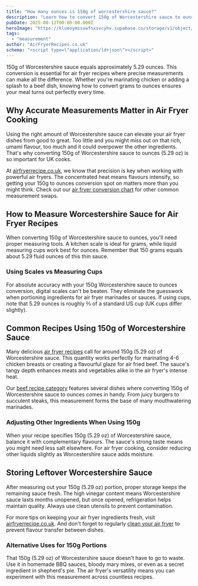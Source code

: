 ```yaml
---
title: "How many ounces is 150g of worcestershire sauce?"
description: "Learn how to convert 150g of Worcestershire sauce to ounces with our easy guide. Perfect for air fryer recipes and precise cooking measurements."
pubDate: 2025-08-12T00:00:00.000Z
heroImage: "https://klueoymssxwfnxsvcyhv.supabase.co/storage/v1/object/public/md/150g-worcestershire-sauce-to-ounces-67f7c93c.webp"
tags:
  - "measurement"
author: "AirFryerRecipes.co.uk"
schema: "<script type=\"application/ld+json\"></script>"
---
```


<p>150g of Worcestershire sauce equals approximately 5.29 ounces. This conversion is essential for air fryer recipes where precise measurements can make all the difference. Whether you're marinating chicken or adding a splash to a beef dish, knowing how to convert grams to ounces ensures your meal turns out perfectly every time.</p>

<h2>Why Accurate Measurements Matter in Air Fryer Cooking</h2>
<p>Using the right amount of Worcestershire sauce can elevate your air fryer dishes from good to great. Too little and you might miss out on that rich, umami flavour, too much and it could overpower the other ingredients. That's why converting 150g of Worcestershire sauce to ounces (5.29 oz) is so important for UK cooks.</p>
<p>At <a href=https://www.airfryerrecipe.co.uk>airfryerrecipe.co.uk</a>, we know that precision is key when working with powerful air fryers. The concentrated heat means flavours intensify, so getting your 150g to ounces conversion spot on matters more than you might think. Check out our <a href=https://www.airfryerrecipe.co.uk/air-fryer-conversion-chart>air fryer conversion chart</a> for other common measurement swaps.</p>

<h2>How to Measure Worcestershire Sauce for Air Fryer Recipes</h2>
<p>When converting 150g of Worcestershire sauce to ounces, you'll need proper measuring tools. A kitchen scale is ideal for grams, while liquid measuring cups work best for ounces. Remember that 150 grams equals about 5.29 fluid ounces of this thin sauce.</p>

<h3>Using Scales vs Measuring Cups</h3>
<p>For absolute accuracy with your 150g Worcestershire sauce to ounces conversion, digital scales can't be beaten. They eliminate the guesswork when portioning ingredients for air fryer marinades or sauces. If using cups, note that 5.29 ounces is roughly ⅔ of a standard US cup (UK cups differ slightly).</p>

<h2>Common Recipes Using 150g of Worcestershire Sauce</h2>
<p>Many delicious <a href=https://www.airfryerrecipe.co.uk/recipes>air fryer recipes</a> call for around 150g (5.29 oz) of Worcestershire sauce. This quantity works perfectly for marinating 4-6 chicken breasts or creating a flavourful glaze for air fried beef. The sauce's tangy depth enhances meats and vegetables alike in the air fryer's intense heat.</p>
<p>Our <a href=https://www.airfryerrecipe.co.uk/recipe-category/beef>beef recipe category</a> features several dishes where converting 150g of Worcestershire sauce to ounces comes in handy. From juicy burgers to succulent steaks, this measurement forms the base of many mouthwatering marinades.</p>

<h3>Adjusting Other Ingredients When Using 150g</h3>
<p>When your recipe specifies 150g (5.29 oz) of Worcestershire sauce, balance it with complementary flavours. The sauce's strong taste means you might need less salt elsewhere. For air fryer cooking, consider reducing other liquids slightly as Worcestershire sauce adds moisture.</p>

<h2>Storing Leftover Worcestershire Sauce</h2>
<p>After measuring out your 150g (5.29 oz) portion, proper storage keeps the remaining sauce fresh. The high vinegar content means Worcestershire sauce lasts months unopened, but once opened, refrigeration helps maintain quality. Always use clean utensils to prevent contamination.</p>
<p>For more tips on keeping your air fryer ingredients fresh, visit <a href=https://www.airfryerrecipe.co.uk>airfryerrecipe.co.uk</a>. And don't forget to regularly <a href=https://www.airfryerrecipe.co.uk/air-fryer-cleaner>clean your air fryer</a> to prevent flavour transfer between dishes.</p>

<h3>Alternative Uses for 150g Portions</h3>
<p>That 150g (5.29 oz) of Worcestershire sauce doesn't have to go to waste. Use it in homemade BBQ sauces, bloody mary mixes, or even as a secret ingredient in shepherd's pie. The air fryer's versatility means you can experiment with this measurement across countless recipes.</p>